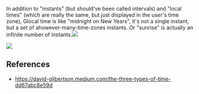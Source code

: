 
In addition to "instants" (but should've been called intervals) and "local times" (which are really the same, but just displayed in the user's time zone), Glocal time is like "midnight on New Years", it's not a single instant, but a set of ahowever-many-time-zones instants. Or "sunrise" is actually an infinite number of instants.![](/assets/images/2024-02-07-21-32-38.png)

![](/assets/images/2024-02-07-21-30-14.png)

## References

- https://david-gilbertson.medium.com/the-three-types-of-time-dd67abc8e59d